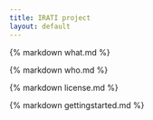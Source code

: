 ```yaml
---
title: IRATI project
layout: default
---
```


{% markdown what.md %}

{% markdown who.md %}

{% markdown license.md %}

{% markdown gettingstarted.md %}